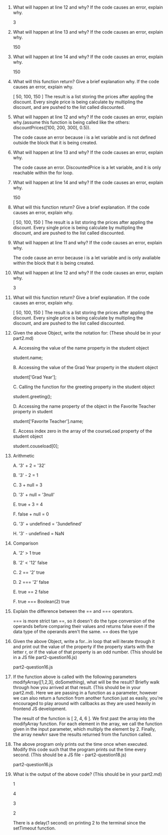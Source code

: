 1. What will happen at line 12 and why? If the code causes an error, explain why.
   
   3

2. What will happen at line 13 and why? If the code causes an error, explain why.
   
   150

3. What will happen at line 14 and why? If the code causes an error, explain why.
   
   150

4. What will this function return? Give a brief explanation why. If the code causes an error, explain why.
   
   [ 50, 100, 150 ] The result is a list storing the prices after appling the discount. Every single price is being calculate by multipling the discount, and are pushed to the list called discounted.

5. What will happen at line 12 and why?  If the code causes an error, explain why.(assume this function is being called like the others: discountPrices([100, 200, 300], 0.5)).
   
   The code cause an error because i is a let variable and is not defined outside the block that it is being created. 

6. What will happen at line 13 and why? If the code causes an error, explain why.
   
   The code cause an error. DiscountedPrice is a let variable, and it is only reachable within the for loop.

7. What will happen at line 14 and why? If the code causes an error, explain why.
   
   150

8. What will this function return? Give a brief explanation. If the code causes an error, explain why.
   
   [ 50, 100, 150 ] The result is a list storing the prices after appling the discount. Every single price is being calculate by multipling the discount, and are pushed to the list called discounted.


9.  What will happen at line 11 and why? If the code causes an error, explain why.
    
    The code cause an error because i is a let variable and is only avaliable within the block that it is being created. 

10. What will happen at line 12 and why? If the code causes an error, explain why.
    
    3

11. What will this function return? Give a brief explanation. If the code causes an error, explain why.
     
    [ 50, 100, 150 ] The result is a list storing the prices after appling the discount. Every single price is being calculate by multipling the discount, and are pushed to the list called discounted.

12. Given the above Object, write the notation for:  (These should be in your part2.md)
    
    A. Accessing the value of the name property in the student object
       
       student.name;

    B. Accessing the value of the Grad Year property in the student object
       
       student['Grad Year'];

    C. Calling the function for the greeting property in the student object
       
       student.greeting();

    D. Accessing the name property of the object in the Favorite Teacher property in student
       
       student['Favorite Teacher'].name;

    E. Access index zero in the array of the courseLoad property of the student object
       
       student.couseload[0];

13. Arithmetic

    A. '3' + 2 = '32'
    
    B. '3' - 2 = 1
    
    C. 3 + null = 3
    
    D. '3' + null = '3null'
    
    E. true + 3 = 4
    
    F. false + null = 0
    
    G. '3' + undefined = '3undefined'
    
    H. '3' - undefined = NaN
    

14. Comparison

    A. '2' > 1  true
    
    B. '2' < '12' false
    
    C. 2 == '2' true
    
    D. 2 === '2' false
    
    E. true == 2 false
    
    F. true === Boolean(2) true
    

15. Explain the difference between the == and === operators.

    === is more strict tan ==, so it doesn't do the type conversion of the operands before comparing their values and returns false even if the data type of the operands aren't the same. == does the type 

16. Given the above Object, write a for...in loop that will iterate through it and print out the value of the property if the property starts with the letter r, or if the value of that property is an odd number.  (This should be in a JS file part2-question16.js)
    
    part2-question16.js
    
17. If the function above is called with the following parameters modifyArray([1,2,3], doSomething), what will be the result? Briefly walk through how you arrived at that result. (This should be in your part2.md). Here we are passing in a function as a parameter, however we can also return a function from another function just as easily, you're encouraged to play around with callbacks as they are used heavily in frontend JS development. 
    
    The result of the function is [ 2, 4, 6 ]. We first past the array into the modifyArray function. For each element in the array, we call the function given in the input parameter, which multiply the element by 2. Finally, the array newArr save the results returned from the function called. 

18. The above program only prints out the time once when executed. Modify this code such that the program prints out the time every second.  (This should be a JS file - part2-question18.js)
    
    part2-question16.js

19. What is the output of the above code? (This should be in your part2.md)
    
    1
    
    4
    
    3
    
    2
    
    There is a delay(1 second) on printing 2 to the terminal since the setTimeout function.
    
